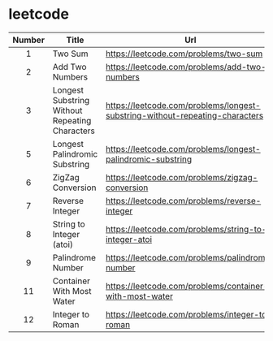 # leetcode

| Number | Title                                          | Url                                                                            |
| :----: | ---------------------------------------------- | ------------------------------------------------------------------------------ |
| 1      | Two Sum                                        | <https://leetcode.com/problems/two-sum>                                        |
| 2      | Add Two Numbers                                | <https://leetcode.com/problems/add-two-numbers>                                |
| 3      | Longest Substring Without Repeating Characters | <https://leetcode.com/problems/longest-substring-without-repeating-characters> |
| 5      | Longest Palindromic Substring                  | <https://leetcode.com/problems/longest-palindromic-substring>                  |
| 6      | ZigZag Conversion                              | <https://leetcode.com/problems/zigzag-conversion>                              |
| 7      | Reverse Integer                                | <https://leetcode.com/problems/reverse-integer>                                |
| 8      | String to Integer (atoi)                       | <https://leetcode.com/problems/string-to-integer-atoi>                         |
| 9      | Palindrome Number                              | <https://leetcode.com/problems/palindrome-number>                              |
| 11     | Container With Most Water                      | <https://leetcode.com/problems/container-with-most-water>                      |
| 12     | Integer to Roman                               | <https://leetcode.com/problems/integer-to-roman>                               |

